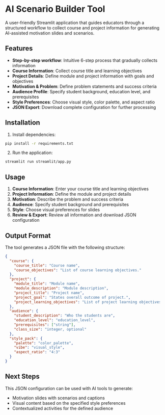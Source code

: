 # AI Scenario Builder Tool

A user-friendly Streamlit application that guides educators through a structured workflow to collect course and project information for generating AI-assisted motivation slides and scenarios.

## Features

- **Step-by-step workflow**: Intuitive 6-step process that gradually collects information
- **Course Information**: Collect course title and learning objectives
- **Project Details**: Define module and project information with goals and objectives
- **Motivation & Problem**: Define problem statements and success criteria
- **Audience Profile**: Specify student background, education level, and prerequisites
- **Style Preferences**: Choose visual style, color palette, and aspect ratio
- **JSON Export**: Download complete configuration for further processing

## Installation

1. Install dependencies:
```bash
pip install -r requirements.txt
```

2. Run the application:
```bash
streamlit run streamlit/app.py
```

## Usage

1. **Course Information**: Enter your course title and learning objectives
2. **Project Information**: Define the module and project details
3. **Motivation**: Describe the problem and success criteria
4. **Audience**: Specify student background and prerequisites
5. **Style**: Choose visual preferences for slides
6. **Review & Export**: Review all information and download JSON configuration

## Output Format

The tool generates a JSON file with the following structure:

```json
{
  "course": {
    "course_title": "Course name",
    "course_objectives": "List of course learning objectives."
  },
  "project": {
    "module_title": "Module name",
    "module_description": "Module description",
    "project_title": "Project name",
    "project_goal": "States overall outcome of project.",
    "project_learning_objectives": "List of project learning objectives"
  },
  "audience": {
    "student_description": "Who the students are",
    "education_level": "education_level",
    "prerequisites": ["string"],
    "class_size": "integer, optional"
  },
  "style_pack": {
    "palette": "color_palette",
    "vibe": "visual_style",
    "aspect_ratio": "4:3"
  }
}
```

## Next Steps

This JSON configuration can be used with AI tools to generate:
- Motivation slides with scenarios and captions
- Visual content based on the specified style preferences
- Contextualized activities for the defined audience

